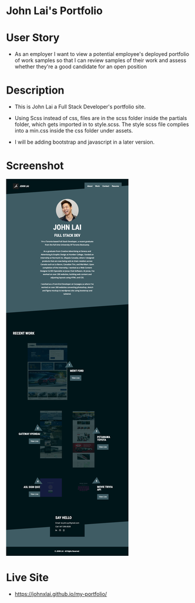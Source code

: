 # John Lai's Portfolio

# User Story
* As an employer I want to view a potential employee's deployed portfolio of work samples so that I can review samples of their work and assess whether they're a good candidate for an open position

# Description
* This is John Lai a Full Stack Developer's portfolio site.
* Using Scss instead of css, files are in the scss folder inside the partials folder, which gets imported in to style.scss. The style scss file complies into a min.css inside the css folder under assets.

* I will be adding bootstrap and javascript in a later version.


# Screenshot
![Final Website](assets/img/john-lai-website-mock-up.png)

# Live Site
* https://johnxlai.github.io/my-portfolio/